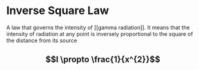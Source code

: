 # Inverse Square Law
A law that governs the intensity of [[gamma radiation]]. It means that the intensity of radiation at any point is inversely proportional to the square of the distance from its source 

## $$I \propto \frac{1}{x^{2}}$$